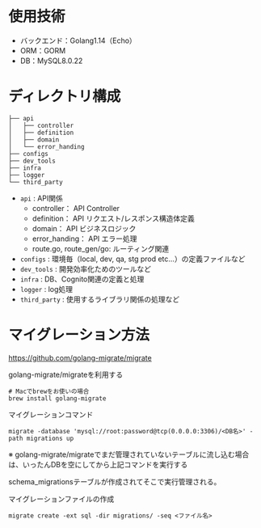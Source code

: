 # 使用技術
* バックエンド：Golang1.14（Echo）
* ORM：GORM
* DB：MySQL8.0.22

# ディレクトリ構成
```
├── api
│   ├── controller
│   ├── definition
│   ├── domain
│   └── error_handing
├── configs
├── dev_tools
├── infra
├── logger
└── third_party
```
* `api` : API関係
   * controller： API Controller
   * definition： API リクエスト/レスポンス構造体定義
   * domain： API ビジネスロジック
   * error_handing： API エラー処理
   * route.go, route_gen/go: ルーティング関連
* `configs` : 環境毎（local, dev, qa, stg prod etc...）の定義ファイルなど
* `dev_tools` : 開発効率化ためのツールなど
* `infra` : DB、Cognito関連の定義と処理
* `logger` : log処理
* `third_party` : 使用するライブラリ関係の処理など

# マイグレーション方法
 https://github.com/golang-migrate/migrate

 golang-migrate/migrateを利用する

```
# Macでbrewをお使いの場合
brew install golang-migrate
```

マイグレーションコマンド
```
migrate -database 'mysql://root:password@tcp(0.0.0.0:3306)/<DB名>' -path migrations up
```
※ golang-migrate/migrateでまだ管理されていないテーブルに流し込む場合は、いったんDBを空にしてから上記コマンドを実行する

 schema_migrationsテーブルが作成されてそこで実行管理される。

 マイグレーションファイルの作成
 ```
 migrate create -ext sql -dir migrations/ -seq <ファイル名>
 ```
